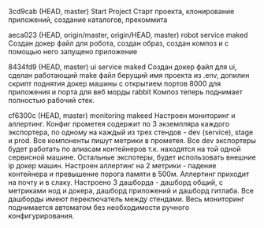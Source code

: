 3cd9cab (HEAD, master) Start Project
Старт проекта, клонирование приложений, создание каталогов, прекоммита

aeca023 (HEAD, origin/master, origin/HEAD, master) robot service maked
Создан докер файл для робота, создан образ, создан композ и с помощью него запущено приложение

8434fd9 (HEAD, master) ui service maked
Создан докер файл для ui, сделан работающий make файл берущий имя проекта из .env, допилин скрипт поднятия докер машины с открытием портов 8000 для приложения и порта для веб морды rabbit
Композ теперь поднимает полностью рабочий стек.

cf6300c (HEAD, master) monitoring makeed
Настроен мониторинг и аллертинг. Конфиг прометея содержит по 3 экземпляра каждого экспортера, по одному на каждый из трех стендов - dev (service), stage и prod. Все компоненты пишут метрики в прометея. Все dev экспортеры будет работать по алиасам контейнеров
т.к. находятся на той одной сервисной машине. Остальные экспотеры, будет использовать внешние ip докер машин. Настроен аллертинг на 2 метрики - падение контейнера и превышение порога памяти в 500м. Аллертинг приходит на почту и в слаку.
Настроено 3 дашборда - дашборд общий, с метриками нод и докера, дашборд приложений и дашборд гитлаба. Все дашборды имеют переключатель между стендами. Весь мониторинг поднимается автоматом без необходимости ручного конфигурирования.

